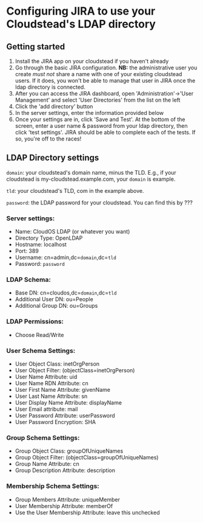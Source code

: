 # Configuring JIRA to use your Cloudstead's LDAP directory #

## Getting started ##

1. Install the JIRA app on your cloudstead if you haven't already
2. Go through the basic JIRA configuration. **NB:** the administrative user you create *must not* share a name with one of your existing cloudstead users. If it does, you won't be able to manage that user in JIRA once the ldap directory is connected.
3. After you can access the JIRA dashboard, open 'Administration'->'User Management' and select 'User Directories' from the list on the left
4. Click the 'add directory' button
5. In the server settings, enter the information provided below
6. Once your settings are in, click 'Save and Test'. At the bottom of the screen, enter a user name & password from your ldap directory, then click 'test settings'. JIRA should be able to complete each of the tests. If so, you're off to the races!

## LDAP Directory settings ##

`domain`: your cloudstead's domain name, minus the TLD. E.g., if your cloudstead is my-cloudstead.example.com, your `domain` is example.

`tld`: your cloudstead's TLD, com in the example above.

`password`: the LDAP password for your cloudstead. You can find this by ???

### Server settings: ###

- Name: CloudOS LDAP (or whatever you want)
- Directory Type: OpenLDAP
- Hostname: localhost
- Port: 389
- Username: cn=admin,dc=`domain`,dc=`tld`
- Password: `password`

### LDAP Schema: ###

- Base DN: cn=cloudos,dc=`domain`,dc=`tld`
- Additional User DN: ou=People
- Additional Group DN: ou=Groups

### LDAP Permissions: ###

- Choose Read/Write

### User Schema Settings: ###

- User Object Class: inetOrgPerson
- User Object Filter: (objectClass=inetOrgPerson)
- User Name Attribute: uid
- User Name RDN Attribute: cn
- User First Name Attribute: givenName
- User Last Name Attribute: sn
- User Display Name Attribute: displayName
- User Email attribute: mail
- User Password Attribute: userPassword
- User Password Encryption: SHA

### Group Schema Settings: ###

- Group Object Class: groupOfUniqueNames
- Group Object Filter: (objectClass=groupOfUniqueNames)
- Group Name Attribute: cn
- Group Description Attribute: description

### Membership Schema Settings: ###

- Group Members Attribute: uniqueMember
- User Membership Attribute: memberOf
- Use the User Membership Attribute: leave this unchecked
